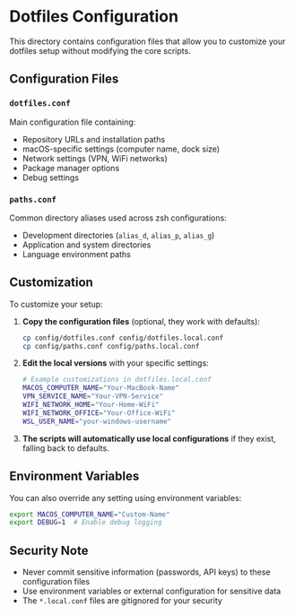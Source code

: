 # Dotfiles Configuration

This directory contains configuration files that allow you to customize your dotfiles setup without modifying the core scripts.

## Configuration Files

### `dotfiles.conf`
Main configuration file containing:
- Repository URLs and installation paths
- macOS-specific settings (computer name, dock size)
- Network settings (VPN, WiFi networks)
- Package manager options
- Debug settings

### `paths.conf`
Common directory aliases used across zsh configurations:
- Development directories (`alias_d`, `alias_p`, `alias_g`)
- Application and system directories
- Language environment paths

## Customization

To customize your setup:

1. **Copy the configuration files** (optional, they work with defaults):
   ```bash
   cp config/dotfiles.conf config/dotfiles.local.conf
   cp config/paths.conf config/paths.local.conf
   ```

2. **Edit the local versions** with your specific settings:
   ```bash
   # Example customizations in dotfiles.local.conf
   MACOS_COMPUTER_NAME="Your-MacBook-Name"
   VPN_SERVICE_NAME="Your-VPN-Service"
   WIFI_NETWORK_HOME="Your-Home-WiFi"
   WIFI_NETWORK_OFFICE="Your-Office-WiFi"
   WSL_USER_NAME="your-windows-username"
   ```

3. **The scripts will automatically use local configurations** if they exist, falling back to defaults.

## Environment Variables

You can also override any setting using environment variables:
```bash
export MACOS_COMPUTER_NAME="Custom-Name"
export DEBUG=1  # Enable debug logging
```

## Security Note

- Never commit sensitive information (passwords, API keys) to these configuration files
- Use environment variables or external configuration for sensitive data
- The `*.local.conf` files are gitignored for your security